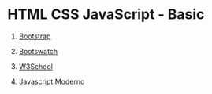 # HTML CSS JavaScript - Basic

1. [Bootstrap](https://getbootstrap.com/docs/5.1/getting-started/download/)

1. [Bootswatch](https://bootswatch.com/)

1. [W3School](https://www.w3schools.com/)

1. [Javascript Moderno](https://es.javascript.info/)